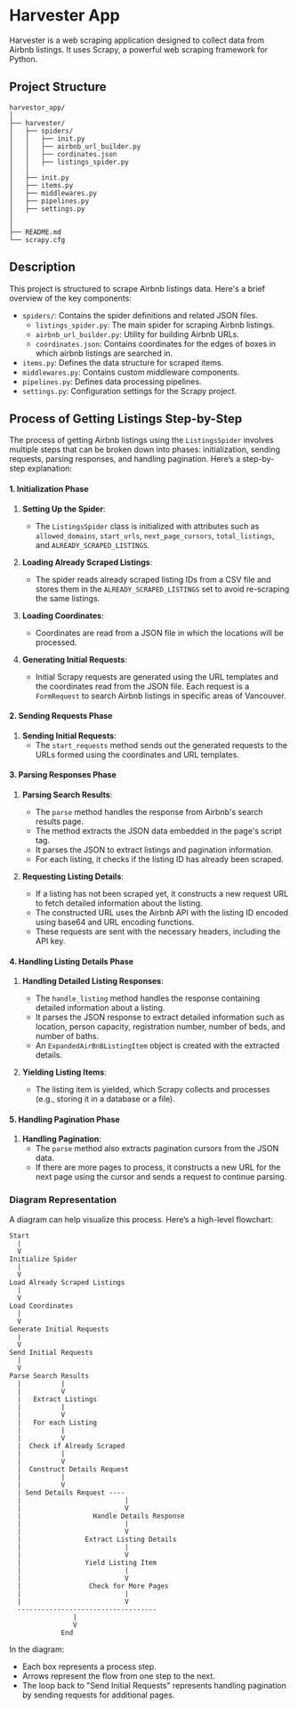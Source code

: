 # Harvester App

Harvester is a web scraping application designed to collect data from Airbnb listings. It uses Scrapy, a powerful web
scraping framework for Python.

## Project Structure

```
harvestor_app/
│
├── harvester/
│   ├── spiders/
│   │   ├── init.py
│   │   ├── airbnb_url_builder.py
│   │   ├── cordinates.json
│   │   ├── listings_spider.py
│   │
│   ├── init.py
│   ├── items.py
│   ├── middlewares.py
│   ├── pipelines.py
│   ├── settings.py
│   
│
├── README.md
└── scrapy.cfg

```

## Description

This project is structured to scrape Airbnb listings data. Here's a brief overview of the key components:

- `spiders/`: Contains the spider definitions and related JSON files.
    - `listings_spider.py`: The main spider for scraping Airbnb listings.
    - `airbnb_url_builder.py`: Utility for building Airbnb URLs.
    - `coordinates.json`: Contains coordinates for the edges of boxes in which airbnb listings are searched in.
- `items.py`: Defines the data structure for scraped items.
- `middlewares.py`: Contains custom middleware components.
- `pipelines.py`: Defines data processing pipelines.
- `settings.py`: Configuration settings for the Scrapy project.

## Process of Getting Listings Step-by-Step

The process of getting Airbnb listings using the `ListingsSpider` involves multiple steps that can be broken down into
phases: initialization, sending requests, parsing responses, and handling pagination. Here’s a step-by-step explanation:

#### 1. Initialization Phase

1. **Setting Up the Spider**:
    - The `ListingsSpider` class is initialized with attributes such
      as `allowed_domains`, `start_urls`, `next_page_cursors`, `total_listings`, and `ALREADY_SCRAPED_LISTINGS`.

2. **Loading Already Scraped Listings**:
    - The spider reads already scraped listing IDs from a CSV file and stores them in the `ALREADY_SCRAPED_LISTINGS` set
      to avoid re-scraping the same listings.

3. **Loading Coordinates**:
    - Coordinates are read from a JSON file in which the locations will be processed.

4. **Generating Initial Requests**:
    - Initial Scrapy requests are generated using the URL templates and the coordinates read from the JSON file. Each
      request is a `FormRequest` to search Airbnb listings in specific areas of Vancouver.

#### 2. Sending Requests Phase

1. **Sending Initial Requests**:
    - The `start_requests` method sends out the generated requests to the URLs formed using the coordinates and URL
      templates.

#### 3. Parsing Responses Phase

1. **Parsing Search Results**:
    - The `parse` method handles the response from Airbnb's search results page.
    - The method extracts the JSON data embedded in the page's script tag.
    - It parses the JSON to extract listings and pagination information.
    - For each listing, it checks if the listing ID has already been scraped.

2. **Requesting Listing Details**:
    - If a listing has not been scraped yet, it constructs a new request URL to fetch detailed information about the
      listing.
    - The constructed URL uses the Airbnb API with the listing ID encoded using base64 and URL encoding functions.
    - These requests are sent with the necessary headers, including the API key.

#### 4. Handling Listing Details Phase

1. **Handling Detailed Listing Responses**:
    - The `handle_listing` method handles the response containing detailed information about a listing.
    - It parses the JSON response to extract detailed information such as location, person capacity, registration
      number, number of beds, and number of baths.
    - An `ExpandedAirBnBListingItem` object is created with the extracted details.

2. **Yielding Listing Items**:
    - The listing item is yielded, which Scrapy collects and processes (e.g., storing it in a database or a file).

#### 5. Handling Pagination Phase

1. **Handling Pagination**:
    - The `parse` method also extracts pagination cursors from the JSON data.
    - If there are more pages to process, it constructs a new URL for the next page using the cursor and sends a request
      to continue parsing.

### Diagram Representation

A diagram can help visualize this process. Here’s a high-level flowchart:

```plaintext
Start
  |
  V
Initialize Spider
  |
  V
Load Already Scraped Listings
  |
  V
Load Coordinates
  |
  V
Generate Initial Requests
  |
  V
Send Initial Requests
  |
  V
Parse Search Results
  |          |
  |          V
  |   Extract Listings
  |          |
  |          V
  |   For each Listing
  |          |
  |          V
  |  Check if Already Scraped
  |          |
  |          V
  |  Construct Details Request
  |          |
  |          V
  | Send Details Request ----
  |                          |
  |                          V
  |                  Handle Details Response
  |                          |
  |                          V
  |                Extract Listing Details
  |                          |
  |                          V
  |                Yield Listing Item
  |                          |
  |                          V
  |                 Check for More Pages
  |                          |
  |                          V
  -----------------------------------
                |
                V
             End
```

In the diagram:

- Each box represents a process step.
- Arrows represent the flow from one step to the next.
- The loop back to "Send Initial Requests" represents handling pagination by sending requests for additional pages.